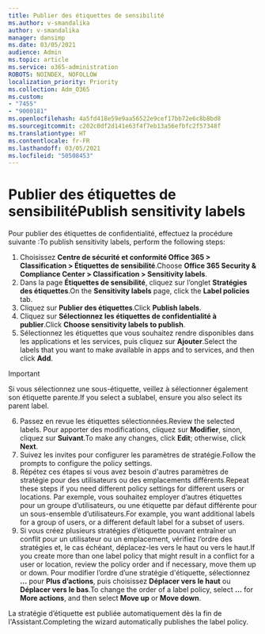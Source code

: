 ```yaml
---
title: Publier des étiquettes de sensibilité
ms.author: v-smandalika
author: v-smandalika
manager: dansimp
ms.date: 03/05/2021
audience: Admin
ms.topic: article
ms.service: o365-administration
ROBOTS: NOINDEX, NOFOLLOW
localization_priority: Priority
ms.collection: Adm_O365
ms.custom:
- "7455"
- "9000181"
ms.openlocfilehash: 4a5fd418e59e9aa56522e9cef17bb72e6c8b8bd8
ms.sourcegitcommit: c202c0df2d141e63f4f7eb13a56efbfc2f57348f
ms.translationtype: HT
ms.contentlocale: fr-FR
ms.lasthandoff: 03/05/2021
ms.locfileid: "50508453"
---
```

# <a name="publish-sensitivity-labels"></a><span data-ttu-id="3defb-102">Publier des étiquettes de sensibilité</span><span class="sxs-lookup"><span data-stu-id="3defb-102">Publish sensitivity labels</span></span>

<span data-ttu-id="3defb-103">Pour publier des étiquettes de confidentialité, effectuez la procédure suivante :</span><span class="sxs-lookup"><span data-stu-id="3defb-103">To publish sensitivity labels, perform the following steps:</span></span>

1. <span data-ttu-id="3defb-104">Choisissez **Centre de sécurité et conformité Office 365 > Classification > Étiquettes de sensibilité**.</span><span class="sxs-lookup"><span data-stu-id="3defb-104">Choose **Office 365 Security & Compliance Center > Classification > Sensitivity labels**.</span></span>
2. <span data-ttu-id="3defb-105">Dans la page **Étiquettes de sensibilité**, cliquez sur l’onglet **Stratégies des étiquettes**.</span><span class="sxs-lookup"><span data-stu-id="3defb-105">On the **Sensitivity labels** page, click the **Label policies** tab.</span></span>
3. <span data-ttu-id="3defb-106">Cliquez sur **Publier des étiquettes**.</span><span class="sxs-lookup"><span data-stu-id="3defb-106">Click **Publish labels**.</span></span>
4. <span data-ttu-id="3defb-107">Cliquez sur **Sélectionnez les étiquettes de confidentialité à publier**.</span><span class="sxs-lookup"><span data-stu-id="3defb-107">Click **Choose sensitivity labels to publish**.</span></span> 
5. <span data-ttu-id="3defb-108">Sélectionnez les étiquettes que vous souhaitez rendre disponibles dans les applications et les services, puis cliquez sur **Ajouter**.</span><span class="sxs-lookup"><span data-stu-id="3defb-108">Select the labels that you want to make available in apps and to services, and then click **Add**.</span></span>
> [!IMPORTANT]
> <span data-ttu-id="3defb-109">Si vous sélectionnez une sous-étiquette, veillez à sélectionner également son étiquette parente.</span><span class="sxs-lookup"><span data-stu-id="3defb-109">If you select a sublabel, ensure you also select its parent label.</span></span>
6. <span data-ttu-id="3defb-110">Passez en revue les étiquettes sélectionnées.</span><span class="sxs-lookup"><span data-stu-id="3defb-110">Review the selected labels.</span></span> <span data-ttu-id="3defb-111">Pour apporter des modifications, cliquez sur **Modifier**, sinon, cliquez sur **Suivant**.</span><span class="sxs-lookup"><span data-stu-id="3defb-111">To make any changes, click **Edit**; otherwise, click **Next**.</span></span>
7. <span data-ttu-id="3defb-112">Suivez les invites pour configurer les paramètres de stratégie.</span><span class="sxs-lookup"><span data-stu-id="3defb-112">Follow the prompts to configure the policy settings.</span></span>
8. <span data-ttu-id="3defb-113">Répétez ces étapes si vous avez besoin d'autres paramètres de stratégie pour des utilisateurs ou des emplacements différents.</span><span class="sxs-lookup"><span data-stu-id="3defb-113">Repeat these steps if you need different policy settings for different users or locations.</span></span> <span data-ttu-id="3defb-114">Par exemple, vous souhaitez employer d’autres étiquettes pour un groupe d’utilisateurs, ou une étiquette par défaut différente pour un sous-ensemble d’utilisateurs.</span><span class="sxs-lookup"><span data-stu-id="3defb-114">For example, you want additional labels for a group of users, or a different default label for a subset of users.</span></span>
9. <span data-ttu-id="3defb-115">Si vous créez plusieurs stratégies d’étiquette pouvant entraîner un conflit pour un utilisateur ou un emplacement, vérifiez l’ordre des stratégies et, le cas échéant, déplacez-les vers le haut ou vers le haut.</span><span class="sxs-lookup"><span data-stu-id="3defb-115">If you create more than one label policy that might result in a conflict for a user or location, review the policy order and if necessary, move them up or down.</span></span> <span data-ttu-id="3defb-116">Pour modifier l’ordre d’une stratégie d'étiquette, sélectionnez **...** pour **Plus d’actions**, puis choisissez **Déplacer vers le haut** ou **Déplacer vers le bas**.</span><span class="sxs-lookup"><span data-stu-id="3defb-116">To change the order of a label policy, select **...** for **More actions**, and then select **Move up** or **Move down**.</span></span>

<span data-ttu-id="3defb-117">La stratégie d’étiquette est publiée automatiquement dès la fin de l'Assistant.</span><span class="sxs-lookup"><span data-stu-id="3defb-117">Completing the wizard automatically publishes the label policy.</span></span>

